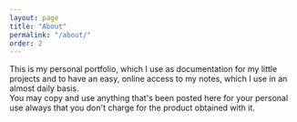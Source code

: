 ```yaml
---
layout: page
title: "About"
permalink: "/about/"
order: 2
---
```


This is my personal portfolio, which I use as documentation for my little projects and to have an easy, online access to my notes, which I use in an almost daily basis.   
You may copy and use anything that's been posted here for your personal use always that you don't charge for the product obtained with it.
